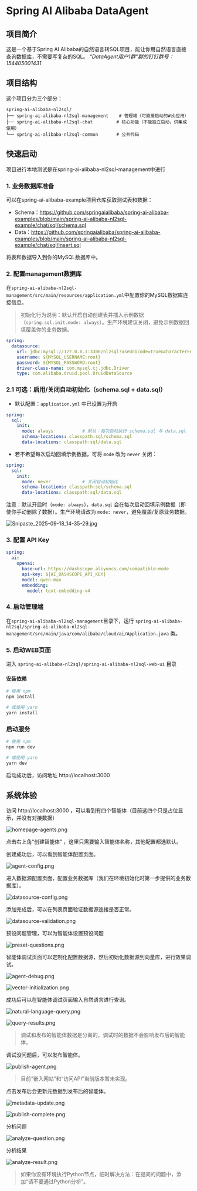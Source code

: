 # Spring AI Alibaba DataAgent

## 项目简介

这是一个基于Spring AI Alibaba的自然语言转SQL项目，能让你用自然语言直接查询数据库，不需要写复杂的SQL。
 *“DataAgent用户1群”群的钉钉群号： 154405001431*

## 项目结构

这个项目分为三个部分：

```
spring-ai-alibaba-nl2sql/
├── spring-ai-alibaba-nl2sql-management    # 管理端（可直接启动的Web应用）
├── spring-ai-alibaba-nl2sql-chat         # 核心功能（不能独立启动，供集成使用）
└── spring-ai-alibaba-nl2sql-common       # 公共代码
```

## 快速启动

项目进行本地测试是在spring-ai-alibaba-nl2sql-management中进行

### 1. 业务数据库准备

可以在spring-ai-alibaba-example项目仓库获取测试表和数据：

- Schema：https://github.com/springaialibaba/spring-ai-alibaba-examples/blob/main/spring-ai-alibaba-nl2sql-example/chat/sql/schema.sql
- Data：https://github.com/springaialibaba/spring-ai-alibaba-examples/blob/main/spring-ai-alibaba-nl2sql-example/chat/sql/insert.sql

将表和数据导入到你的MySQL数据库中。

### 2. 配置management数据库

在`spring-ai-alibaba-nl2sql-management/src/main/resources/application.yml`中配置你的MySQL数据库连接信息。

> 初始化行为说明：默认开启自动创建表并插入示例数据（`spring.sql.init.mode: always`）。生产环境建议关闭，避免示例数据回填覆盖你的业务数据。

```yaml
spring:
  datasource:
    url: jdbc:mysql://127.0.0.1:3306/nl2sql?useUnicode=true&characterEncoding=utf-8&zeroDateTimeBehavior=convertToNull&transformedBitIsBoolean=true&allowMultiQueries=true&allowPublicKeyRetrieval=true&useSSL=false&serverTimezone=Asia/Shanghai
    username: ${MYSQL_USERNAME:root}
    password: ${MYSQL_PASSWORD:root}
    driver-class-name: com.mysql.cj.jdbc.Driver
    type: com.alibaba.druid.pool.DruidDataSource
```

### 2.1 可选：启用/关闭自动初始化（schema.sql + data.sql）

- 默认配置：`application.yml` 中已设置为开启

```yaml
spring:
  sql:
    init:
      mode: always           # 默认：每次启动执行 schema.sql 与 data.sql
      schema-locations: classpath:sql/schema.sql
      data-locations: classpath:sql/data.sql
```

- 若不希望每次启动回填示例数据，可将 `mode` 改为 `never` 关闭：

```yaml
spring:
  sql:
    init:
      mode: never            # 关闭自动初始化
      schema-locations: classpath:sql/schema.sql
      data-locations: classpath:sql/data.sql
```

注意：默认开启时（`mode: always`），`data.sql` 会在每次启动回填示例数据（即使你手动删除了数据）。生产环境请改为 `mode: never`，避免覆盖/复原业务数据。

![Snipaste_2025-09-18_14-35-29.jpg](img/Snipaste_2025-09-18_14-35-29.jpg)


### 3. 配置 API Key

```yaml
spring:
  ai:
    openai:
      base-url: https://dashscope.aliyuncs.com/compatible-mode
      api-key: ${AI_DASHSCOPE_API_KEY}
      model: qwen-max
      embedding:
        model: text-embedding-v4
```


### 4. 启动管理端

在`spring-ai-alibaba-nl2sql-management`目录下，运行 `spring-ai-alibaba-nl2sql/spring-ai-alibaba-nl2sql-management/src/main/java/com/alibaba/cloud/ai/Application.java` 类。

### 5. 启动WEB页面

进入 `spring-ai-alibaba-nl2sql/spring-ai-alibaba-nl2sql-web-ui` 目录

#### 安装依赖


```bash
# 使用 npm
npm install

# 或使用 yarn
yarn install
```

### 启动服务

```bash
# 使用 npm
npm run dev

# 或使用 yarn
yarn dev
```

启动成功后，访问地址 http://localhost:3000

## 系统体验

访问 http://localhost:3000 ，可以看到有四个智能体（目前这四个只是占位显示，并没有对接数据）

![homepage-agents.png](img/homepage-agents.png)


点击右上角“创建智能体” ，这里只需要输入智能体名称，其他配置都选默认。

创建成功后，可以看到智能体配置页面。

![agent-config.png](img/agent-config.png)

进入数据源配置页面，配置业务数据库（我们在环境初始化时第一步提供的业务数据库）。

![datasource-config.png](img/datasource-config.png)

添加完成后，可以在列表页面验证数据源连接是否正常。

![datasource-validation.png](img/datasource-validation.png)

预设问题管理，可以为智能体设置预设问题

![preset-questions.png](img/preset-questions.png)

智能体调试页面可以定制化配置数据源，然后初始化数据源到向量库，进行效果调试。

![agent-debug.png](img/agent-debug.png)

![vector-initialization.png](img/vector-initialization.png)

成功后可以在智能体调试页面输入自然语言进行查询。

![natural-language-query.png](img/natural-language-query.png)

![query-results.png](img/query-results.png)

> 调试和发布的智能体数据是分离的，调试时的数据不会影响发布后的智能体。

调试没问题后，可以发布智能体。

![publish-agent.png](img/publish-agent.png)

> 目前“嵌入网站”和“访问API”当前版本暂未实现。

点击发布后会更新元数据到发布后的智能体。

![metadata-update.png](img/metadata-update.png)

![publish-complete.png](img/publish-complete.png)

分析问题

![analyze-question.png](img/analyze-question.png)

分析结果

![analyze-result.png](img/analyze-result.png)

> 如果你没有环境执行Python节点，临时解决方法：在提问的问题中，添加“请不要通过Python分析”。
